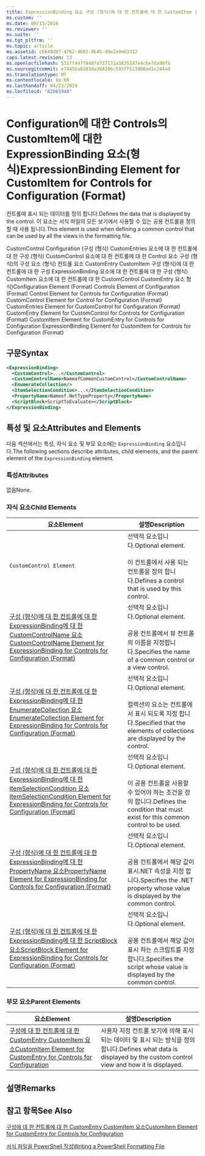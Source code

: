 ```yaml
---
title: ExpressionBinding 요소 구성 (형식)에 대 한 컨트롤에 대 한 CustomItem | Microsoft Docs
ms.custom: ''
ms.date: 09/13/2016
ms.reviewer: ''
ms.suite: ''
ms.tgt_pltfrm: ''
ms.topic: article
ms.assetid: c6649d07-4762-4602-9b4b-d9e2e9e63312
caps.latest.revision: 13
ms.openlocfilehash: 531ff447f8407a737131a38351d7e4c6e7da90fb
ms.sourcegitcommit: e7445ba8203da304286c591ff513900ad1c244a4
ms.translationtype: MT
ms.contentlocale: ko-KR
ms.lasthandoff: 04/23/2019
ms.locfileid: "62065948"
---
```

# <a name="expressionbinding-element-for-customitem-for-controls-for-configuration-format"></a><span data-ttu-id="ec83b-102">Configuration에 대한 Controls의 CustomItem에 대한 ExpressionBinding 요소(형식)</span><span class="sxs-lookup"><span data-stu-id="ec83b-102">ExpressionBinding Element for CustomItem for Controls for Configuration (Format)</span></span>

<span data-ttu-id="ec83b-103">컨트롤에 표시 되는 데이터를 정의 합니다.</span><span class="sxs-lookup"><span data-stu-id="ec83b-103">Defines the data that is displayed by the control.</span></span> <span data-ttu-id="ec83b-104">이 요소는 서식 파일의 모든 보기에서 사용할 수 있는 공용 컨트롤을 정의할 때 사용 됩니다.</span><span class="sxs-lookup"><span data-stu-id="ec83b-104">This element is used when defining a common control that can be used by all the views in the formatting file.</span></span>

<span data-ttu-id="ec83b-105">CustomControl Configuration (구성 (형식) CustomEntries 요소에 대 한 컨트롤에 대 한 구성 (형식) CustomControl 요소에 대 한 컨트롤에 대 한 Control 요소 구성 (형식)의 구성 요소 (형식) 컨트롤 요소 CustomEntry CustomItem 구성 (형식)에 대 한 컨트롤에 대 한 구성 ExpressionBinding 요소에 대 한 컨트롤에 대 한 구성 (형식) CustomItem 요소에 대 한 컨트롤에 대 한 CustomControl CustomEntry 요소 형식)</span><span class="sxs-lookup"><span data-stu-id="ec83b-105">Configuration Element (Format) Controls Element of Configuration (Format) Control Element for Controls for Configuration (Format) CustomControl Element for Control for Configuration (Format) CustomEntries Element for CustomControl for Configuration (Format) CustomEntry Element for CustomControl for Controls for Configuration (Format) CustomItem Element for CustomEntry for Controls for Configuration ExpressionBinding Element for CustomItem for Controls for Configuration (Format)</span></span>

## <a name="syntax"></a><span data-ttu-id="ec83b-106">구문</span><span class="sxs-lookup"><span data-stu-id="ec83b-106">Syntax</span></span>

```xml
<ExpressionBinding>
  <CustomControl>...</CustomControl>
  <CustomControlName>NameofCommonCustomControl</CustomControlName>
  <EnumerateCollection/>
  <ItemSelectionCondition>...</ItemSelectionCondition>
  <PropertyName>Nameof.NetTypeProperty</PropertyName>
  <ScriptBlock>ScriptToEvaluate></ScriptBlock>
</ExpressionBinding>
```

## <a name="attributes-and-elements"></a><span data-ttu-id="ec83b-107">특성 및 요소</span><span class="sxs-lookup"><span data-stu-id="ec83b-107">Attributes and Elements</span></span>

<span data-ttu-id="ec83b-108">다음 섹션에서는 특성, 자식 요소 및 부모 요소에는 `ExpressionBinding` 요소입니다.</span><span class="sxs-lookup"><span data-stu-id="ec83b-108">The following sections describe attributes, child elements, and the parent element of the `ExpressionBinding` element.</span></span>

### <a name="attributes"></a><span data-ttu-id="ec83b-109">특성</span><span class="sxs-lookup"><span data-stu-id="ec83b-109">Attributes</span></span>

<span data-ttu-id="ec83b-110">없음</span><span class="sxs-lookup"><span data-stu-id="ec83b-110">None.</span></span>

### <a name="child-elements"></a><span data-ttu-id="ec83b-111">자식 요소</span><span class="sxs-lookup"><span data-stu-id="ec83b-111">Child Elements</span></span>

|<span data-ttu-id="ec83b-112">요소</span><span class="sxs-lookup"><span data-stu-id="ec83b-112">Element</span></span>|<span data-ttu-id="ec83b-113">설명</span><span class="sxs-lookup"><span data-stu-id="ec83b-113">Description</span></span>|
|-------------|-----------------|
|`CustomControl Element`|<span data-ttu-id="ec83b-114">선택적 요소입니다.</span><span class="sxs-lookup"><span data-stu-id="ec83b-114">Optional element.</span></span><br /><br /> <span data-ttu-id="ec83b-115">이 컨트롤에서 사용 되는 컨트롤을 정의 합니다.</span><span class="sxs-lookup"><span data-stu-id="ec83b-115">Defines a control that is used by this control.</span></span>|
|[<span data-ttu-id="ec83b-116">구성 (형식)에 대 한 컨트롤에 대 한 ExpressionBinding에 대 한 CustomControlName 요소</span><span class="sxs-lookup"><span data-stu-id="ec83b-116">CustomControlName Element for ExpressionBinding for Controls for Configuration (Format)</span></span>](./customcontrolname-element-for-expressionbinding-for-controls-for-configuration-format.md)|<span data-ttu-id="ec83b-117">선택적 요소입니다.</span><span class="sxs-lookup"><span data-stu-id="ec83b-117">Optional element.</span></span><br /><br /> <span data-ttu-id="ec83b-118">공용 컨트롤에서 뷰 컨트롤의 이름을 지정합니다.</span><span class="sxs-lookup"><span data-stu-id="ec83b-118">Specifies the name of a common control or a view control.</span></span>|
|[<span data-ttu-id="ec83b-119">구성 (형식)에 대 한 컨트롤에 대 한 ExpressionBinding에 대 한 EnumerateCollection 요소</span><span class="sxs-lookup"><span data-stu-id="ec83b-119">EnumerateCollection Element for ExpressionBinding for Controls for Configuration (Format)</span></span>](./enumeratecollection-element-for-expressionbinding-for-controls-for-configuration-format.md)|<span data-ttu-id="ec83b-120">선택적 요소입니다.</span><span class="sxs-lookup"><span data-stu-id="ec83b-120">Optional element.</span></span><br /><br /> <span data-ttu-id="ec83b-121">컬렉션의 요소는 컨트롤에서 표시 되도록 지정 합니다.</span><span class="sxs-lookup"><span data-stu-id="ec83b-121">Specified that the elements of collections are displayed by the control.</span></span>|
|[<span data-ttu-id="ec83b-122">구성 (형식)에 대 한 컨트롤에 대 한 ExpressionBinding에 대 한 ItemSelectionCondition 요소</span><span class="sxs-lookup"><span data-stu-id="ec83b-122">ItemSelectionCondition Element for ExpressionBinding for Controls for Configuration (Format)</span></span>](./itemselectioncondition-element-for-expressionbinding-for-controls-for-configuration-format.md)|<span data-ttu-id="ec83b-123">선택적 요소입니다.</span><span class="sxs-lookup"><span data-stu-id="ec83b-123">Optional element.</span></span><br /><br /> <span data-ttu-id="ec83b-124">이 공용 컨트롤을 사용할 수 있어야 하는 조건을 정의 합니다.</span><span class="sxs-lookup"><span data-stu-id="ec83b-124">Defines the condition that must exist for this common control to be used.</span></span>|
|[<span data-ttu-id="ec83b-125">구성 (형식)에 대 한 컨트롤에 대 한 ExpressionBinding에 대 한 PropertyName 요소</span><span class="sxs-lookup"><span data-stu-id="ec83b-125">PropertyName Element for ExpressionBinding for Controls for Configuration (Format)</span></span>](./propertyname-element-for-expressionbinding-for-controls-for-configuration-format.md)|<span data-ttu-id="ec83b-126">선택적 요소입니다.</span><span class="sxs-lookup"><span data-stu-id="ec83b-126">Optional element.</span></span><br /><br /> <span data-ttu-id="ec83b-127">공용 컨트롤에서 해당 값이 표시.NET 속성을 지정 합니다.</span><span class="sxs-lookup"><span data-stu-id="ec83b-127">Specifies the .NET property whose value is displayed by the common control.</span></span>|
|[<span data-ttu-id="ec83b-128">구성 (형식)에 대 한 컨트롤에 대 한 ExpressionBinding에 대 한 ScriptBlock 요소</span><span class="sxs-lookup"><span data-stu-id="ec83b-128">ScriptBlock Element for ExpressionBinding for Controls for Configuration (Format)</span></span>](./scriptblock-element-for-expressionbinding-for-controls-for-configuration-format.md)|<span data-ttu-id="ec83b-129">선택적 요소입니다.</span><span class="sxs-lookup"><span data-stu-id="ec83b-129">Optional element.</span></span><br /><br /> <span data-ttu-id="ec83b-130">공용 컨트롤에서 해당 값이 표시 하는 스크립트를 지정 합니다.</span><span class="sxs-lookup"><span data-stu-id="ec83b-130">Specifies the script whose value is displayed by the common control.</span></span>|

### <a name="parent-elements"></a><span data-ttu-id="ec83b-131">부모 요소</span><span class="sxs-lookup"><span data-stu-id="ec83b-131">Parent Elements</span></span>

|<span data-ttu-id="ec83b-132">요소</span><span class="sxs-lookup"><span data-stu-id="ec83b-132">Element</span></span>|<span data-ttu-id="ec83b-133">설명</span><span class="sxs-lookup"><span data-stu-id="ec83b-133">Description</span></span>|
|-------------|-----------------|
|[<span data-ttu-id="ec83b-134">구성에 대 한 컨트롤에 대 한 CustomEntry CustomItem 요소</span><span class="sxs-lookup"><span data-stu-id="ec83b-134">CustomItem Element for CustomEntry for Controls for Configuration</span></span>](./customitem-element-for-customentry-for-controls-for-configuration-format.md)|<span data-ttu-id="ec83b-135">사용자 지정 컨트롤 보기에 의해 표시 되는 데이터 및 표시 되는 방식을 정의 합니다.</span><span class="sxs-lookup"><span data-stu-id="ec83b-135">Defines what data is displayed by the custom control view and how it is displayed.</span></span>|

## <a name="remarks"></a><span data-ttu-id="ec83b-136">설명</span><span class="sxs-lookup"><span data-stu-id="ec83b-136">Remarks</span></span>

## <a name="see-also"></a><span data-ttu-id="ec83b-137">참고 항목</span><span class="sxs-lookup"><span data-stu-id="ec83b-137">See Also</span></span>

[<span data-ttu-id="ec83b-138">구성에 대 한 컨트롤에 대 한 CustomEntry CustomItem 요소</span><span class="sxs-lookup"><span data-stu-id="ec83b-138">CustomItem Element for CustomEntry for Controls for Configuration</span></span>](./customitem-element-for-customentry-for-controls-for-configuration-format.md)

[<span data-ttu-id="ec83b-139">서식 파일을 PowerShell 작성</span><span class="sxs-lookup"><span data-stu-id="ec83b-139">Writing a PowerShell Formatting File</span></span>](./writing-a-powershell-formatting-file.md)
